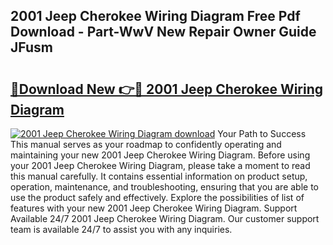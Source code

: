 ## 2001 Jeep Cherokee Wiring Diagram Free Pdf Download - Part-WwV New Repair Owner Guide JFusm

# <h2><a href="http://dfp0yuo.blite.top/?on=2001+Jeep+Cherokee+Wiring+Diagram">🔗Download New 👉🔴 2001 Jeep Cherokee Wiring Diagram</a></h2>

[![2001 Jeep Cherokee Wiring Diagram download](https://i.imgur.com/lujVjoI.png)](http://dfp0yuo.blite.top/?on=2001+Jeep+Cherokee+Wiring+Diagram)
Your Path to Success This manual serves as your roadmap to confidently operating and maintaining your new 2001 Jeep Cherokee Wiring Diagram. Before using your 2001 Jeep Cherokee Wiring Diagram, please take a moment to read this manual carefully. It contains essential information on product setup, operation, maintenance, and troubleshooting, ensuring that you are able to use the product safely and effectively. Explore the possibilities of list of features with your new 2001 Jeep Cherokee Wiring Diagram. Support Available 24/7 2001 Jeep Cherokee Wiring Diagram. Our customer support team is available 24/7 to assist you with any inquiries.
